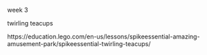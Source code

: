 <p>week 3</p>
<p>twirling teacups</p>
<p>https://education.lego.com/en-us/lessons/spikeessential-amazing-amusement-park/spikeessential-twirling-teacups/</p>
